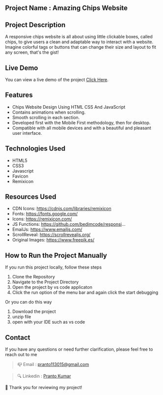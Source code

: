 ## Project Name : Amazing Chips Website

## Project Description 
A responsive chips website is all about using little clickable boxes, called chips, to give users a clean and adaptable way to interact with a website. Imagine colorful tags or buttons that can change their size and layout to fit any screen, that's the gist!

## Live Demo
You can view a live demo of the project [Click Here](#).


## Features
- Chips Website Design Using HTML CSS And JavaScript
- Contains animations when scrolling.
- Smooth scrolling in each section.
- Developed first with the Mobile First methodology, then for desktop.
- Compatible with all mobile devices and with a beautiful and pleasant user interface.

## Technologies Used  

- HTML5
- CSS3
- Javascript
- Favicon
- Remixicon


## Resources Used
- CDN Icons: https://cdnjs.com/libraries/remixicon
- Fonts: https://fonts.google.com/
- Icons: https://remixicon.com/
- JS Functions: https://github.com/bedimcode/responsi...
- EmailJs: https://www.emailjs.com/
- ScrollReveal: https://scrollrevealjs.org/
- Original Images: https://www.freepik.es/

## How to Run the Project Manually
If you run this project locally, follow these steps

1. Clone the Repository
2. Navigate to the Project Directory
3. Open the project by vs code applicaton
4. Click the run option of the menu bar and again click the start debugging


 Or you can do this way
  1. Download the project
  2. unzip file
  3. open with your IDE such as vs code


## Contact
If you have any questions or need further clarification, please feel free to reach out to me

> 📪 Email : pranto113015@gmail.com

> 🔍 Linkedin : [Pranto Kumar](https://www.linkedin.com/in/pranto-kumar-a326801b3/)

  💙 Thank you for reviewing my project!